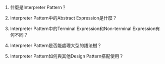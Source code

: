 

1. 什麼是Interpreter Pattern？

2. Interpreter Pattern中的Abstract Expression是什麼？

3. Interpreter Pattern中的Terminal Expression和Non-terminal Expression有何不同？

4. Interpreter Pattern是否能處理大型的語法樹？

5. Interpreter Pattern如何與其他Design Pattern搭配使用？